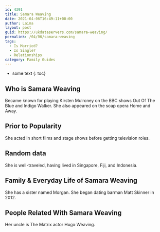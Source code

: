 ```yaml
---
id: 4391
title: Samara Weaving
date: 2021-04-06T16:49:11+00:00
author: Laima
layout: post
guid: https://ukdataservers.com/samara-weaving/
permalink: /04/06/samara-weaving
tags:
  - Is Married?
  - Is Single?
  - Relationships
category: Family Guides
---
```


* some text
{: toc}


## Who is Samara Weaving
                  
                  
                  
Became known for playing Kirsten Mulroney on the BBC shows Out Of The Blue and Indigo Walker. She also appeared on the soap opera Home and Away. 
                  
              
            
              
            
                
                
                
## Prior to Popularity
                  
                  
                  
She acted in short films and stage shows before getting television roles. 
                  
              
            
              
            
                
                
                
## Random data
                  
                  
                  
She is well-traveled, having lived in Singapore, Fiji, and Indonesia.
                  
              
            
              
            
                
                
                
## Family & Everyday Life of Samara Weaving
                  
                  
                  
She has a sister named Morgan. She began dating barman Matt Skinner in 2012.
                  
              
            
              
            
                
                
                
## People Related With Samara Weaving
                  
                  
                  
Her uncle is The Matrix actor Hugo Weaving.
                  
              
            
              
            
                
              
            
              
              
            
            
              
            
          
          
          